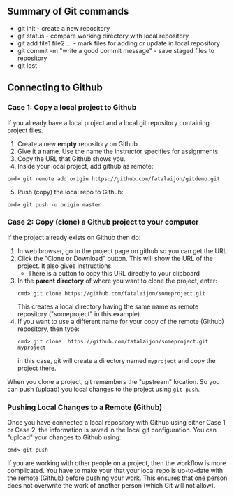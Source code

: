 ## Summary of Git commands

* git init - create a new repository
* git status - compare working directory with local repository
* git add file1 file2 ...  - mark files for adding or update in local repository
* git commit -m "write a good commit message" - save staged files to repository
* git lost

## Connecting to Github

### Case 1:  Copy a local project to Github

If you already have a local project and a local git repository containing project files.

1. Create a new **empty** repository on Github
2. Give it a name. Use the name the instructor specifies for assignments.
3. Copy the URL that Github shows you.
4. Inside your local project, add github as remote:
```shell
cmd> git remote add origin https://github.com/fatalaijon/gitdemo.git
```
5. Push (copy) the local repo to Github:
```shell
cmd> git push -u origin master
```

### Case 2: Copy (clone) a Github project to your computer

If the project already exists on Github then do:

1. In web browser, go to the project page on github so you can get the URL
2. Click the "Clone or Download" button. This will show the URL of the project. It also gives instructions.
    * There is a button to copy this URL directly to your clipboard
3. In the **parent directory** of where you want to clone the project, enter:
    ```shell
    cmd> git clone https://github.com/fatalaijon/someproject.git
    ```
    This creates a local directory having the same name as remote repository ("someproject" in this example).
4. If you want to use a different name for your copy of the remote (Github) repository, then type:
    ```shell
    cmd> git clone  https://github.com/fatalaijon/someproject.git  myproject
    ```
    in this case, git will create a directory named `myproject` and copy the project there.

When you clone a project, git remembers the "upstream" location. So you can push (upload) you
local changes to  the project using `git push`.

### Pushing Local Changes to a Remote (Github)

Once you have connected a local repository with Github using either Case 1 or Case 2, the information
is saved in the local git configuration.  You can "upload" your changes to Github using:
```
cmd> git push
```

If you are working with other people on a project, then the workflow is more complicated.
You have to make your that your local repo is up-to-date with the remote (Github) before
pushing your work.  This ensures that one person does not overwrite the work of another person
(which Git will not allow).
